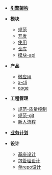 - [**引擎架构**](./docs/xengine/arch/xengine-引擎架构.md)

- **模块**
  - [规范](./docs/modules/模块-规范.md)
  - [开发](./docs/modules/模块-开发.md)
  - [使用](./docs/modules/模块-使用.md)
  - [仓库](./docs/modules/模块-仓库.md)
  - [模块-api](./docs/modules/all/模块-scan.md)
- **产品**
  - [微应用](./docs/product/微应用.md)
  - [x-cli](./docs/product/x-cli.md)
  - [coge](./docs/product/coge.md)
- **工程管理**
  <!--- [TODO 计划](./docs/versionlize/TODO-计划.md)-->
  - [规范-质量控制](./docs/versionlize/规范-质量控制.md)
  - [规范-git](./docs/versionlize/规范-git.md)
  <!--- [规范-git-仓库](./docs/versionlize/规范-git-仓库.md)-->
  <!--- [规范-版本](./docs/versionlize/规范-semver2.0.md)-->
  - [新人流程](./新人流程.md)
- [**业务计划**](./开发计划.md)
- **设计**
  - [基座设计](./基座设计.md)
  - [包管理设计](./包管理设计.md) 
  - [单repo设计](./单repo设计.md)
  
  


